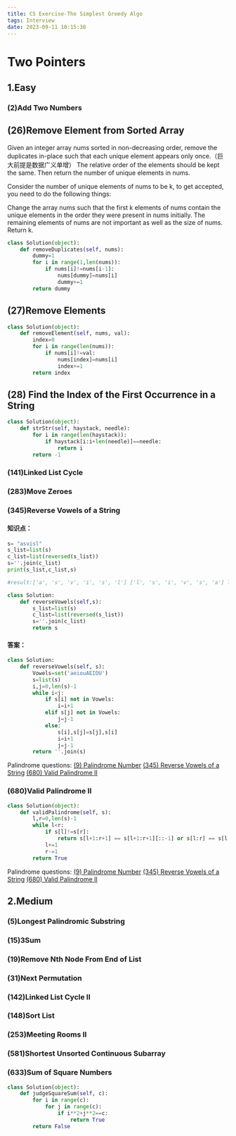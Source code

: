 ```yaml
---
title: CS Exercise-The Simplest Greedy Algo
tags: Interview
date: 2023-09-11 10:15:38
---
```


# Two Pointers

##   1.Easy

###   (2)Add Two Numbers



## (26)Remove Element from Sorted Array
Given an integer array nums sorted in non-decreasing order, remove the duplicates in-place such that each unique element appears only once.（巨大前提是数据广义单增） The relative order of the elements should be kept the same. Then return the number of unique elements in nums.

Consider the number of unique elements of nums to be k, to get accepted, you need to do the following things:

Change the array nums such that the first k elements of nums contain the unique elements in the order they were present in nums initially. The remaining elements of nums are not important as well as the size of nums. Return k.

```python
class Solution(object):
    def removeDuplicates(self, nums):
        dummy=1
        for i in range(1,len(nums)):
            if nums[i]!=nums[i-1]:
                nums[dummy]=nums[i]
                dummy+=1
        return dummy
```

## (27)Remove Elements
```python
class Solution(object):
    def removeElement(self, nums, val):
        index=0
        for i in range(len(nums)):
            if nums[i]!=val:
                nums[index]=nums[i]
                index+=1
        return index
```
## (28) Find the Index of the First Occurrence in a String

```python
class Solution(object):
    def strStr(self, haystack, needle):
        for i in range(len(haystack)):
            if haystack[i:i+len(needle)]==needle:
                return i
        return -1
```


###   (141)Linked List Cycle

###   (283)Move Zeroes


###   (345)Reverse Vowels of a String
<a name="345"></a>

#### 知识点：
```python
s= "asvisl"
s_list=list(s)
c_list=list(reversed(s_list))
s=''.join(c_list)
print(s_list,c_list,s)

#result:['a', 's', 'v', 'i', 's', 'l'] ['l', 's', 'i', 'v', 's', 'a'] lsivsa

class Solution:
    def reverseVowels(self,s):
        s_list=list(s)
        c_list=list(reversed(s_list))
        s=''.join(c_list)
        return s
```
#### 答案：
```python
class Solution:
    def reverseVowels(self, s):
        Vowels=set('aeiouAEIOU')
        s=list(s)
        i,j=0,len(s)-1
        while i<j:
            if s[i] not in Vowels:
                i=i+1
            elif s[j] not in Vowels:
                j=j-1
            else: 
                s[i],s[j]=s[j],s[i]
                i=i+1
                j=j-1
        return ''.join(s)
```

Palindrome questions:
[(9) Palindrome Number](/2023/09/11/Interview/CS-Tutorial/1.The-Simplest-Greedy-Algo/Math/index.html#9)
[(345) Reverse Vowels of a String](/2023/09/11/Interview/CS-Tutorial/1.The-Simplest-Greedy-Algo/Math/index.html#345)
[(680) Valid Palindrome II](/2023/09/11/Interview/CS-Tutorial/2.Mastering-Two-Pointers/Two-Pointers/index.html#680)



###   (680)Valid Palindrome II
<a name="680"></a>

```python
class Solution(object):
    def validPalindrome(self, s):
        l,r=0,len(s)-1
        while l<r:
            if s[l]!=s[r]:
                return s[l+1:r+1] == s[l+1:r+1][::-1] or s[l:r] == s[l:r][::-1]
            l+=1
            r-=1
        return True
```

Palindrome questions:
[(9) Palindrome Number](/2023/09/11/Interview/CS-Tutorial/1.The-Simplest-Greedy-Algo/Math/index.html#9)
[(345) Reverse Vowels of a String](/2023/09/11/Interview/CS-Tutorial/1.The-Simplest-Greedy-Algo/Math/index.html#345)
[(680) Valid Palindrome II](/2023/09/11/Interview/CS-Tutorial/2.Mastering-Two-Pointers/Two-Pointers/index.html#680)



##   2.Medium

###   (5)Longest Palindromic Substring

###   (15)3Sum

###   (19)Remove Nth Node From End of List

###   (31)Next Permutation

###   (142)Linked List Cycle II

###   (148)Sort List

###   (253)Meeting Rooms II

###   (581)Shortest Unsorted Continuous Subarray

### (633)Sum of Square Numbers

```python
class Solution(object):
    def judgeSquareSum(self, c):
        for i in range(c):
            for j in range(c):
                if i**2+j**2==c:
                    return True
        return False
```


